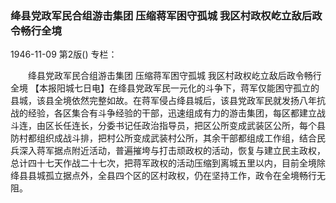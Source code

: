 ### 绛县党政军民合组游击集团  压缩蒋军困守孤城  我区村政权屹立敌后政令畅行全境

1946-11-09
第2版()
专栏：

　　绛县党政军民合组游击集团
    压缩蒋军困守孤城
    我区村政权屹立敌后政令畅行全境
    【本报阳城七日电】在绛县党政军民一元化的斗争下，蒋军仅能困守孤立的县城，该县全境依然完整如故。在蒋军侵占绛县城后，该县党政军民就发扬八年抗战的经验，各区集合有斗争经验的干部，迅速组成有力的游击集团，每区都建立战斗连，由区长任连长，分委书记任政治指导员，把区公所变成武装区公所，每个县防村都组织成战斗排，把村公所变成武装村公所，其余干部都组成工作组，结合民兵深入蒋军据点附近活动，普遍摧垮与打击顽政权的活动，恢复与建立民主政权，总计四十七天作战二十七次，把蒋军政权的活动压缩到离城五里以内，目前全境除绛县县城孤立据点外，全县四个区的区村政权，仍在坚持工作，政令在全境畅行无阻。
